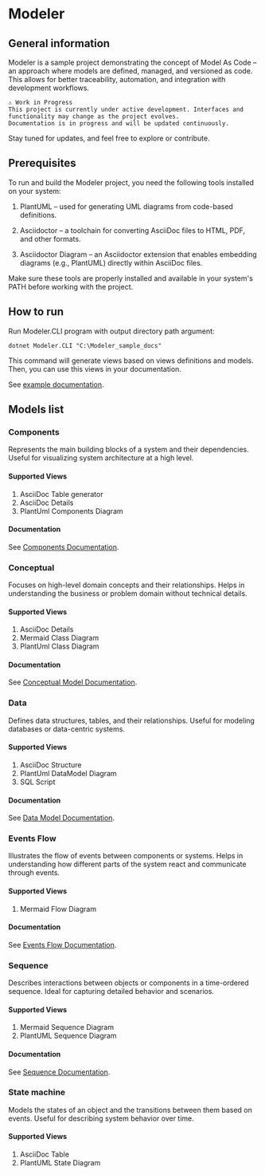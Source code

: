 # Modeler

## General information

Modeler is a sample project demonstrating the concept of Model As Code – an approach where models are defined, managed, and versioned as code. This allows for better traceability, automation, and integration with development workflows.

    ⚠️ Work in Progress
    This project is currently under active development. Interfaces and functionality may change as the project evolves.
    Documentation is in progress and will be updated continuously.

Stay tuned for updates, and feel free to explore or contribute.

## Prerequisites

To run and build the Modeler project, you need the following tools installed on your system:

1. PlantUML – used for generating UML diagrams from code-based definitions.

2. Asciidoctor – a toolchain for converting AsciiDoc files to HTML, PDF, and other formats.

3. Asciidoctor Diagram – an Asciidoctor extension that enables embedding diagrams (e.g., PlantUML) directly within AsciiDoc files.

Make sure these tools are properly installed and available in your system's PATH before working with the project.

## How to run

Run Modeler.CLI program with output directory path argument:

```shell
dotnet Modeler.CLI "C:\Modeler_sample_docs"
```

This command will generate views based on views definitions and models. Then, you can use this views in your documentation.

See [example documentation](/example-doc/).

## Models list

### Components

Represents the main building blocks of a system and their dependencies. Useful for visualizing system architecture at a high level.

#### Supported Views

1. AsciiDoc Table generator
2. AsciiDoc Details
3. PlantUml Components Diagram

#### Documentation

See [Components Documentation](docs/Models/Component).

### Conceptual

Focuses on high-level domain concepts and their relationships. Helps in understanding the business or problem domain without technical details.

#### Supported Views

1. AsciiDoc Details
2. Mermaid Class Diagram
3. PlantUml Class Diagram

#### Documentation

See [Conceptual Model Documentation](docs/Models/Conceptual).

### Data

Defines data structures, tables, and their relationships. Useful for modeling databases or data-centric systems.

#### Supported Views

1. AsciiDoc Structure
2. PlantUml DataModel Diagram
3. SQL Script

#### Documentation

See [Data Model Documentation](docs/Models/Data).

### Events Flow

Illustrates the flow of events between components or systems. Helps in understanding how different parts of the system react and communicate through events.

#### Supported Views

1. Mermaid Flow Diagram

#### Documentation

See [Events Flow Documentation](docs/Models/EventsFlow).

### Sequence

Describes interactions between objects or components in a time-ordered sequence. Ideal for capturing detailed behavior and scenarios.

#### Supported Views

1. Mermaid Sequence Diagram
2. PlantUML Sequence Diagram

#### Documentation

See [Sequence Documentation](docs/Models/Sequence).

### State machine

Models the states of an object and the transitions between them based on events. Useful for describing system behavior over time.

#### Supported Views

1. AsciiDoc Table
2. PlantUML State Diagram